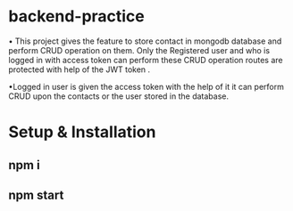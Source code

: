 # backend-practice


• This project gives the feature to store contact in mongodb database and perform CRUD operation on them. Only the Registered user and who is logged in with access token can perform these CRUD operation routes are protected with help of the JWT token .

•Logged in user is given the access token with the help of it it can perform CRUD upon the contacts or the user stored in the database.


# Setup & Installation
## npm i
## npm start
